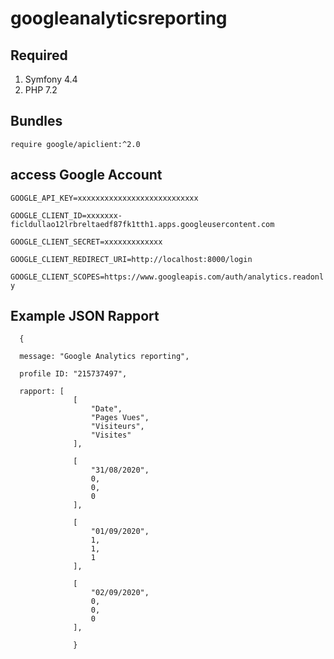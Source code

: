 # googleanalyticsreporting

## Required

1. Symfony 4.4
1. PHP 7.2

## Bundles

`require google/apiclient:^2.0`

## access Google Account

`GOOGLE_API_KEY=xxxxxxxxxxxxxxxxxxxxxxxxxxx`

`GOOGLE_CLIENT_ID=xxxxxxx-ficldullao12lrbreltaedf87fk1tth1.apps.googleusercontent.com`

`GOOGLE_CLIENT_SECRET=xxxxxxxxxxxxx`

`GOOGLE_CLIENT_REDIRECT_URI=http://localhost:8000/login`

`GOOGLE_CLIENT_SCOPES=https://www.googleapis.com/auth/analytics.readonly`

## Example JSON Rapport 


    
      {
      
      message: "Google Analytics reporting",
      
      profile ID: "215737497",
      
      rapport: [
                  [
                      "Date",
                      "Pages Vues",
                      "Visiteurs",
                      "Visites"
                  ],
                  
                  [
                      "31/08/2020",
                      0,
                      0,
                      0
                  ],
                  
                  [
                      "01/09/2020",
                      1,
                      1,
                      1
                  ],
                  
                  [
                      "02/09/2020",
                      0,
                      0,
                      0
                  ],
                  
                  }
      
  